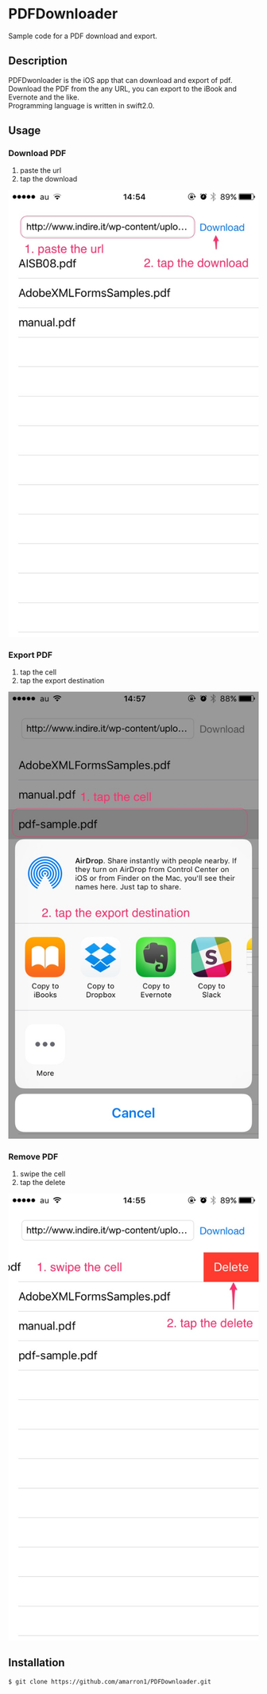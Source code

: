 # PDFDownloader

Sample code for a PDF download and export.

## Description

PDFDwonloader is the iOS app that can download and export of pdf.  
Download the PDF from the any URL, you can export to the iBook and Evernote and the like.  
Programming language is written in swift2.0.  

## Usage

### Download PDF
1. paste the url
2. tap the download

![download](./images/download.jpg)

### Export PDF
1. tap the cell
2. tap the export destination

![export](./images/export.jpg)


### Remove PDF
1. swipe the cell
2. tap the delete

![remove](./images/remove.jpg)

## Installation

    $ git clone https://github.com/amarron1/PDFDownloader.git
